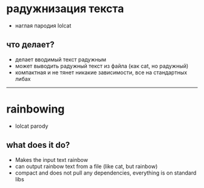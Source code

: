 # радужнизация текста

- наглая пародия lolcat

## что делает?
- делает вводимый текст радужным
- может выводить радужный текст из файла (как cat, но радужный)
- компактная и не тянет никакие зависимости, все на стандартных либах

---

# rainbowing

- lolcat parody

## what does it do?
- Makes the input text rainbow
- can output rainbow text from a file (like cat, but rainbow)
- compact and does not pull any dependencies, everything is on standard libs
